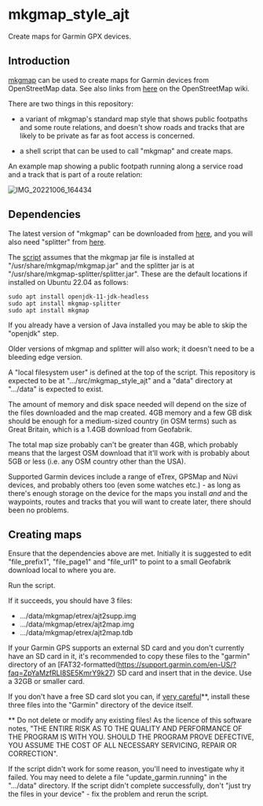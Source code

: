 # mkgmap_style_ajt
Create maps for Garmin GPX devices.

## Introduction

[mkgmap](https://www.mkgmap.org.uk/) can be used to create maps for Garmin devices from OpenStreetMap data.  See also links from [here](https://wiki.openstreetmap.org/wiki/Mkgmap) on the OpenStreetMap wiki.

There are two things in this repository:

* a variant of mkgmap's standard map style that shows public footpaths and some route relations, and doesn't show roads and tracks that are likely to be private as far as foot access is concerned.

* a shell script that can be used to call "mkgmap" and create maps.

An example map showing a public footpath running along a service road and a track that is part of a route relation:

![IMG_20221006_164434](https://user-images.githubusercontent.com/5311740/194361440-72af56f8-37c3-426c-9fb4-f7224d566fa2.jpg)

## Dependencies

The latest version of "mkgmap" can be downloaded from [here](https://www.mkgmap.org.uk/download/mkgmap.html), and you will also need "splitter" from [here](https://www.mkgmap.org.uk/download/splitter.html).

The [script](https://github.com/SomeoneElseOSM/mkgmap_style_ajt/blob/master/garmin_map_etrex.sh) assumes that the mkgmap jar file is installed at "/usr/share/mkgmap/mkgmap.jar" and the splitter jar is at "/usr/share/mkgmap-splitter/splitter.jar".  These are the default locations if installed on Ubuntu 22.04 as follows:

    sudo apt install openjdk-11-jdk-headless
    sudo apt install mkgmap-splitter
    sudo apt install mkgmap

If you already have a version of Java installed you may be able to skip the "openjdk" step.

Older versions of mkgmap and splitter will also work; it doesn't need to be a bleeding edge version.

A "local filesystem user" is defined at the top of the script.  This repository is expected to be at ".../src/mkgmap_style_ajt" and a "data" directory at ".../data" is expected to exist.

The amount of memory and disk space needed will depend on the size of the files downloaded and the map created.  4GB memory and a few GB disk should be enough for a medium-sized country (in OSM terms) such as Great Britain, which is a 1.4GB download from Geofabrik.

The total map size probably can't be greater than 4GB, which probably means that the largest OSM download that it'll work with is probably about 5GB or less (i.e. any OSM country other than the USA).

Supported Garmin devices include a range of eTrex, GPSMap and Nüvi devices, and probably others too (even some watches etc.) - as long as there's enough storage on the device for the maps you install _and_ and the waypoints, routes and tracks that you will want to create later, there should been no problems.

## Creating maps

Ensure that the dependencies above are met.  Initially it is suggested to edit "file_prefix1", "file_page1" and "file_url1" to point to a small Geofabrik download local to where you are.

Run the script.

If it succeeds, you should have 3 files:

* .../data/mkgmap/etrex/ajt2supp.img
* .../data/mkgmap/etrex/ajt2map.img
* .../data/mkgmap/etrex/ajt2map.tdb

If your Garmin GPS supports an external SD card and you don't currently have an SD card in it, it's recommended to copy these files to the "garmin" directory of an [FAT32-formatted(https://support.garmin.com/en-US/?faq=ZpYaMzfRLI8SE5KmrY9k27) SD card and insert that in the device.  Use a 32GB or smaller card.

If you don't have a free SD card slot you can, if [very careful](https://wiki.openstreetmap.org/wiki/Garmin/GPS_series#Problems)**, install these three files into the "Garmin" directory of the device itself.

** Do not delete or modify any existing files!  As the licence of this software notes, "THE ENTIRE RISK AS TO THE QUALITY AND PERFORMANCE OF THE PROGRAM IS WITH YOU.  SHOULD THE PROGRAM PROVE DEFECTIVE, YOU ASSUME THE COST OF ALL NECESSARY SERVICING, REPAIR OR CORRECTION".

If the script didn't work for some reason, you'll need to investigate why it failed.  You may need to delete a file "update_garmin.running" in the ".../data" directory.  If the script didn't complete successfully, don't "just try the files in your device" - fix the problem and rerun the script.

